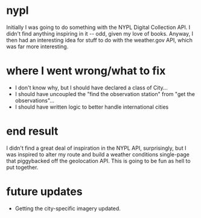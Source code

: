 # nypl
Initially I was going to do something with the NYPL Digital Collection API.  I didn't find anything inspiring in it -- odd, given my love of books.  Anyway, I then had an interesting idea for stuff to do with the weather.gov API, which was far more interesting.

# where I went wrong/what to fix
* I don't know why, but I should have declared a class of City...
* I should have uncoupled the "find the observation station" from "get the observations"...
* I should have written logic to better handle international cities

# end result
I didn't find a great deal of inspiration in the NYPL API, surprisingly, but I was inspired to alter my route and build a weather conditions single-page that piggybacked off the geolocation API.  This is going to be fun as hell to put together.

# future updates
* Getting the city-specific imagery updated.
